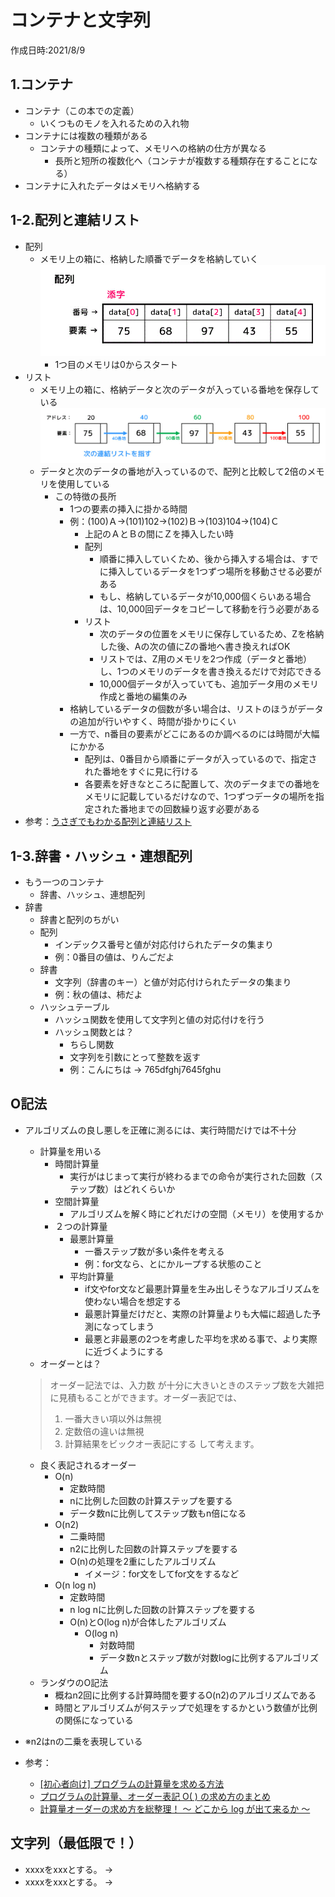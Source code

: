 # コンテナと文字列
作成日時:2021/8/9

## 1.コンテナ
* コンテナ（この本での定義）
  * いくつものモノを入れるための入れ物
* コンテナには複数の種類がある
  * コンテナの種類によって、メモリへの格納の仕方が異なる
    * 長所と短所の複数化へ（コンテナが複数する種類存在することになる）
* コンテナに入れたデータはメモリへ格納する

## 1-2.配列と連結リスト
* 配列
  * メモリ上の箱に、格納した順番でデータを格納していく
  ![](2021-08-10-23-15-31.png)
    * 1つ目のメモリは0からスタート
* リスト
  * メモリ上の箱に、格納データと次のデータが入っている番地を保存している
  ![](2021-08-10-23-19-02.png)
  * データと次のデータの番地が入っているので、配列と比較して2倍のメモリを使用している
    * この特徴の長所
      * 1つの要素の挿入に掛かる時間
      * 例：(100)Ａ->(101)102->(102)Ｂ->(103)104->(104)Ｃ
        * 上記のＡとＢの間にＺを挿入したい時
        * 配列
          * 順番に挿入していくため、後から挿入する場合は、すでに挿入しているデータを1つずつ場所を移動させる必要がある
          * もし、格納しているデータが10,000個くらいある場合は、10,000回データをコピーして移動を行う必要がある
        * リスト
          * 次のデータの位置をメモリに保存しているため、Zを格納した後、Aの次の値にZの番地へ書き換えればOK
          * リストでは、Z用のメモリを2つ作成（データと番地）し、1つのメモリのデータを書き換えるだけで対応できる
          * 10,000個データが入っていても、追加データ用のメモリ作成と番地の編集のみ
      * 格納しているデータの個数が多い場合は、リストのほうがデータの追加が行いやすく、時間が掛かりにくい
      * 一方で、n番目の要素がどこにあるのか調べるのには時間が大幅にかかる
        * 配列は、0番目から順番にデータが入っているので、指定された番地をすぐに見に行ける
        * 各要素を好きなところに配置して、次のデータまでの番地をメモリに記載しているだけなので、1つずつデータの場所を指定された番地までの回数繰り返す必要がある
* 参考：[うさぎでもわかる配列と連結リスト](https://www.momoyama-usagi.com/entry/info-algo-list)

## 1-3.辞書・ハッシュ・連想配列
* もう一つのコンテナ
  * 辞書、ハッシュ、連想配列
* 辞書
  * 辞書と配列のちがい
  * 配列
    * インデックス番号と値が対応付けられたデータの集まり
    * 例：0番目の値は、りんごだよ
  * 辞書
    * 文字列（辞書のキー）と値が対応付けられたデータの集まり
    * 例：秋の値は、柿だよ
  * ハッシュテーブル
    * ハッシュ関数を使用して文字列と値の対応付けを行う
    * ハッシュ関数とは？
      * ちらし関数
      * 文字列を引数にとって整数を返す
      * 例：こんにちは -> 765dfghj7645fghu

## O記法
- アルゴリズムの良し悪しを正確に測るには、実行時間だけでは不十分
  - 計算量を用いる
    - 時間計算量
      - 実行がはじまって実行が終わるまでの命令が実行された回数（ステップ数）はどれくらいか
    - 空間計算量
      - アルゴリズムを解く時にどれだけの空間（メモリ）を使用するか
    - ２つの計算量
      - 最悪計算量
        - 一番ステップ数が多い条件を考える
        - 例：for文なら、とにかループする状態のこと
      - 平均計算量
        - if文やfor文など最悪計算量を生み出しそうなアルゴリズムを使わない場合を想定する
        - 最悪計算量だけだと、実際の計算量よりも大幅に超過した予測になってしまう
        - 最悪と非最悪の2つを考慮した平均を求める事で、より実際に近づくようにする
  - オーダーとは？
  > オーダー記法では、入力数  が十分に大きいときのステップ数を大雑把に見積もることができます。オーダー表記では、
  > 1. 一番大きい項以外は無視
  > 2. 定数倍の違いは無視
  > 3. 計算結果をビックオー表記にする
  > して考えます。
  - 良く表記されるオーダー
    -  O(n)
       -  定数時間
       -  nに比例した回数の計算ステップを要する 
       -  データ数nに比例してステップ数もn倍になる
    -  O(n2)
       -  二乗時間
       -  n2に比例した回数の計算ステップを要する
       -  O(n)の処理を2重にしたアルゴリズム
          -  イメージ：for文をしてfor文をするなど
    -  O(n log n)
       -  定数時間
       -  n log nに比例した回数の計算ステップを要する
       -  O(n)とO(log n)が合体したアルゴリズム
          -  O(log n)
             -  対数時間
             -  データ数nとステップ数が対数logに比例するアルゴリズム
  - ランダウのO記法
    - 概ねn2回に比例する計算時間を要するO(n2)のアルゴリズムである
    - 時間とアルゴリズムが何ステップで処理をするかという数値が比例の関係になっている

- ※n2はnの二乗を表現している
- 参考：
  - [[初心者向け] プログラムの計算量を求める方法](https://qiita.com/cotrpepe/items/1f4c38cc9d3e3a5f5e9c)
  - [プログラムの計算量、オーダー表記 O( ) の求め方のまとめ](https://www.momoyama-usagi.com/entry/calc-order)
  - [計算量オーダーの求め方を総整理！ 〜 どこから log が出て来るか 〜](https://qiita.com/drken/items/872ebc3a2b5caaa4a0d0)

## 文字列（最低限で！）
* xxxxをxxxとする。
→
* xxxxをxxxとする。
→
